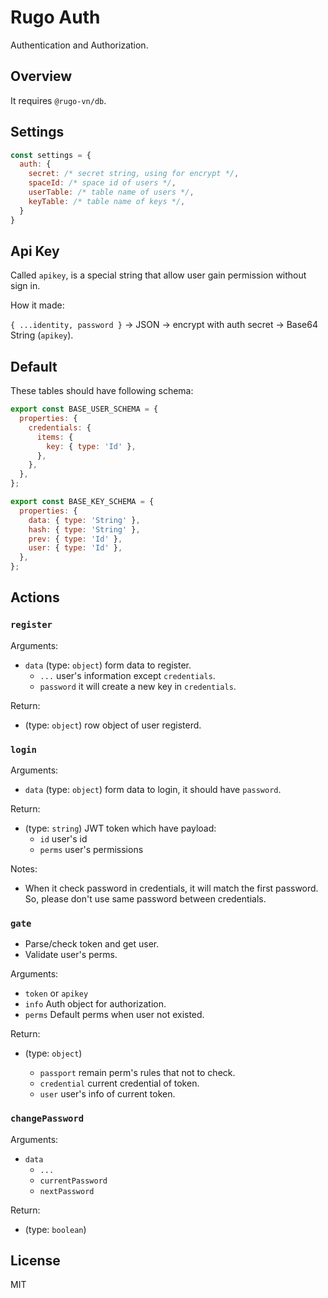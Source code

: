 # Rugo Auth

Authentication and Authorization.

## Overview

It requires `@rugo-vn/db`.

## Settings

```js
const settings = {
  auth: {
    secret: /* secret string, using for encrypt */,
    spaceId: /* space id of users */,
    userTable: /* table name of users */,
    keyTable: /* table name of keys */,
  }
}
```

## Api Key

Called `apikey`, is a special string that allow user gain permission without sign in.

How it made:

`{ ...identity, password }` -> JSON -> encrypt with auth secret -> Base64 String (`apikey`).

## Default

These tables should have following schema:

```js
export const BASE_USER_SCHEMA = {
  properties: {
    credentials: {
      items: {
        key: { type: 'Id' },
      },
    },
  },
};

export const BASE_KEY_SCHEMA = {
  properties: {
    data: { type: 'String' },
    hash: { type: 'String' },
    prev: { type: 'Id' },
    user: { type: 'Id' },
  },
};
```

## Actions

### `register`

Arguments:

- `data` (type: `object`) form data to register.
  - `...` user's information except `credentials`.
  - `password` it will create a new key in `credentials`.

Return:

- (type: `object`) row object of user registerd.

### `login`

Arguments:

- `data` (type: `object`) form data to login, it should have `password`.

Return:

- (type: `string`) JWT token which have payload:
  - `id` user's id
  - `perms` user's permissions

Notes:

- When it check password in credentials, it will match the first password. So, please don't use same password between credentials.

### `gate`

- Parse/check token and get user.
- Validate user's perms.

Arguments:

- `token` or `apikey`
- `info` Auth object for authorization.
- `perms` Default perms when user not existed.

Return:

- (type: `object`)

  - `passport` remain perm's rules that not to check.
  - `credential` current credential of token.
  - `user` user's info of current token.

### `changePassword`

Arguments:

- `data`
  - `...`
  - `currentPassword`
  - `nextPassword`

Return:

- (type: `boolean`)

## License

MIT
